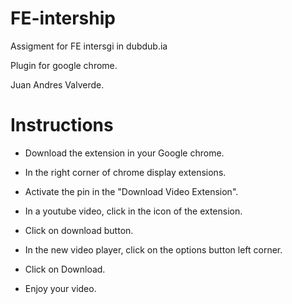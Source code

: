 # FE-intership
Assigment for FE intersgi in dubdub.ia

Plugin for google chrome.

Juan Andres Valverde.


# Instructions

- Download the extension in your Google chrome.

- In the right corner of chrome display extensions.

- Activate the pin in the "Download Video Extension".

- In a youtube video, click in the icon of the extension.

- Click on download button.

- In the new video player, click on the options button left corner.

- Click on Download.

- Enjoy your video.


